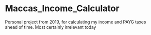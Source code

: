 # Maccas_Income_Calculator
Personal project from 2019, for calculating my income and PAYG taxes ahead of time. Most certainly irrelevant today
